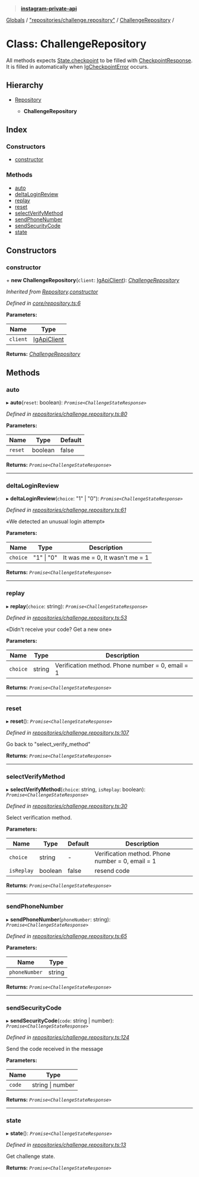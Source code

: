 > **[instagram-private-api](../README.md)**

[Globals](../README.md) / ["repositories/challenge.repository"](../modules/_repositories_challenge_repository_.md) / [ChallengeRepository](_repositories_challenge_repository_.challengerepository.md) /

# Class: ChallengeRepository

All methods expects [State.checkpoint](_core_state_.state.md#checkpoint) to be filled with [CheckpointResponse](../interfaces/_responses_checkpoint_response_.checkpointresponse.md).
It is filled in automatically when [IgCheckpointError](_errors_ig_checkpoint_error_.igcheckpointerror.md) occurs.

## Hierarchy

* [Repository](_core_repository_.repository.md)

  * **ChallengeRepository**

## Index

### Constructors

* [constructor](_repositories_challenge_repository_.challengerepository.md#constructor)

### Methods

* [auto](_repositories_challenge_repository_.challengerepository.md#auto)
* [deltaLoginReview](_repositories_challenge_repository_.challengerepository.md#deltaloginreview)
* [replay](_repositories_challenge_repository_.challengerepository.md#replay)
* [reset](_repositories_challenge_repository_.challengerepository.md#reset)
* [selectVerifyMethod](_repositories_challenge_repository_.challengerepository.md#selectverifymethod)
* [sendPhoneNumber](_repositories_challenge_repository_.challengerepository.md#sendphonenumber)
* [sendSecurityCode](_repositories_challenge_repository_.challengerepository.md#sendsecuritycode)
* [state](_repositories_challenge_repository_.challengerepository.md#state)

## Constructors

###  constructor

\+ **new ChallengeRepository**(`client`: [IgApiClient](_core_client_.igapiclient.md)): *[ChallengeRepository](_repositories_challenge_repository_.challengerepository.md)*

*Inherited from [Repository](_core_repository_.repository.md).[constructor](_core_repository_.repository.md#constructor)*

*Defined in [core/repository.ts:6](https://github.com/dilame/instagram-private-api/blob/3e16058/src/core/repository.ts#L6)*

**Parameters:**

Name | Type |
------ | ------ |
`client` | [IgApiClient](_core_client_.igapiclient.md) |

**Returns:** *[ChallengeRepository](_repositories_challenge_repository_.challengerepository.md)*

## Methods

###  auto

▸ **auto**(`reset`: boolean): *`Promise<ChallengeStateResponse>`*

*Defined in [repositories/challenge.repository.ts:80](https://github.com/dilame/instagram-private-api/blob/3e16058/src/repositories/challenge.repository.ts#L80)*

**Parameters:**

Name | Type | Default |
------ | ------ | ------ |
`reset` | boolean | false |

**Returns:** *`Promise<ChallengeStateResponse>`*

___

###  deltaLoginReview

▸ **deltaLoginReview**(`choice`: "1" | "0"): *`Promise<ChallengeStateResponse>`*

*Defined in [repositories/challenge.repository.ts:61](https://github.com/dilame/instagram-private-api/blob/3e16058/src/repositories/challenge.repository.ts#L61)*

«We detected an unusual login attempt»

**Parameters:**

Name | Type | Description |
------ | ------ | ------ |
`choice` | "1" \| "0" | It was me = 0, It wasn't me = 1  |

**Returns:** *`Promise<ChallengeStateResponse>`*

___

###  replay

▸ **replay**(`choice`: string): *`Promise<ChallengeStateResponse>`*

*Defined in [repositories/challenge.repository.ts:53](https://github.com/dilame/instagram-private-api/blob/3e16058/src/repositories/challenge.repository.ts#L53)*

«Didn't receive your code? Get a new one»

**Parameters:**

Name | Type | Description |
------ | ------ | ------ |
`choice` | string | Verification method. Phone number = 0, email = 1  |

**Returns:** *`Promise<ChallengeStateResponse>`*

___

###  reset

▸ **reset**(): *`Promise<ChallengeStateResponse>`*

*Defined in [repositories/challenge.repository.ts:107](https://github.com/dilame/instagram-private-api/blob/3e16058/src/repositories/challenge.repository.ts#L107)*

Go back to "select_verify_method"

**Returns:** *`Promise<ChallengeStateResponse>`*

___

###  selectVerifyMethod

▸ **selectVerifyMethod**(`choice`: string, `isReplay`: boolean): *`Promise<ChallengeStateResponse>`*

*Defined in [repositories/challenge.repository.ts:30](https://github.com/dilame/instagram-private-api/blob/3e16058/src/repositories/challenge.repository.ts#L30)*

Select verification method.

**Parameters:**

Name | Type | Default | Description |
------ | ------ | ------ | ------ |
`choice` | string | - | Verification method. Phone number = 0, email = 1 |
`isReplay` | boolean | false | resend code  |

**Returns:** *`Promise<ChallengeStateResponse>`*

___

###  sendPhoneNumber

▸ **sendPhoneNumber**(`phoneNumber`: string): *`Promise<ChallengeStateResponse>`*

*Defined in [repositories/challenge.repository.ts:65](https://github.com/dilame/instagram-private-api/blob/3e16058/src/repositories/challenge.repository.ts#L65)*

**Parameters:**

Name | Type |
------ | ------ |
`phoneNumber` | string |

**Returns:** *`Promise<ChallengeStateResponse>`*

___

###  sendSecurityCode

▸ **sendSecurityCode**(`code`: string | number): *`Promise<ChallengeStateResponse>`*

*Defined in [repositories/challenge.repository.ts:124](https://github.com/dilame/instagram-private-api/blob/3e16058/src/repositories/challenge.repository.ts#L124)*

Send the code received in the message

**Parameters:**

Name | Type |
------ | ------ |
`code` | string \| number |

**Returns:** *`Promise<ChallengeStateResponse>`*

___

###  state

▸ **state**(): *`Promise<ChallengeStateResponse>`*

*Defined in [repositories/challenge.repository.ts:13](https://github.com/dilame/instagram-private-api/blob/3e16058/src/repositories/challenge.repository.ts#L13)*

Get challenge state.

**Returns:** *`Promise<ChallengeStateResponse>`*